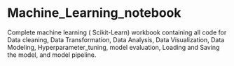# Machine_Learning_notebook
Complete machine learning ( Scikit-Learn) workbook containing all code for Data cleaning, Data Transformation, Data Analysis, Data Visualization, Data Modeling, Hyperparameter_tuning, model evaluation, Loading and Saving the model, and model pipeline.
